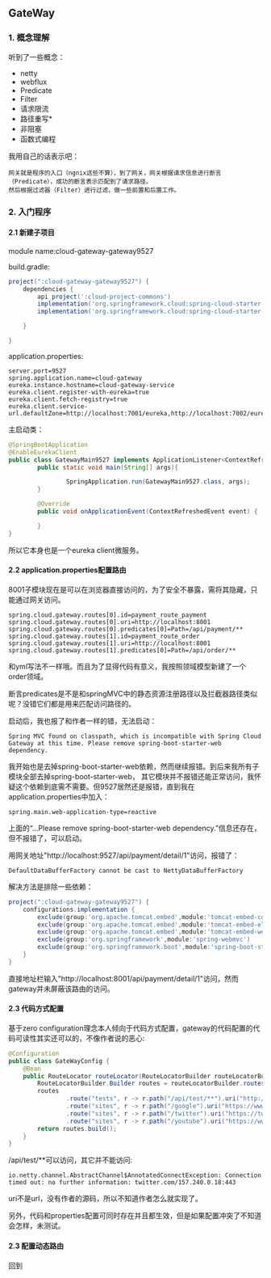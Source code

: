 ## GateWay

### 1. 概念理解

听到了一些概念：

* netty
* webflux
* Predicate
* Filter
* 请求限流
* 路径重写*
* 非阻塞
* 函数式编程

我用自己的话表示吧：

    网关就是程序的入口（ngnix这些不算），到了网关，网关根据请求信息进行断言（Predicate），成功的断言表示匹配到了请求路径。
    然后根据过滤器（Filter）进行过滤，做一些前置和后置工作。
    

### 2. 入门程序

#### 2.1 新建子项目

module name:cloud-gateway-gateway9527

build.gradle:
```groovy
project(":cloud-gateway-gateway9527") {
    dependencies {
        api project(':cloud-project-commons')
        implementation('org.springframework.cloud:spring-cloud-starter-gateway')
        implementation('org.springframework.cloud:spring-cloud-starter-netflix-eureka-client:2.2.10.RELEASE')

    }

}

```

application.properties:
```properties
server.port=9527
spring.application.name=cloud-gateway
eureka.instance.hostname=cloud-gateway-service
eureka.client.register-with-eureka=true
eureka.client.fetch-registry=true
eureka.client.service-url.defaultZone=http://localhost:7001/eureka,http://localhost:7002/eureka

```


主启动类：
```java
@SpringBootApplication
@EnableEurekaClient
public class GatewayMain9527 implements ApplicationListener<ContextRefreshedEvent> {
        public static void main(String[] args){

                SpringApplication.run(GatewayMain9527.class, args);
        }

        @Override
        public void onApplicationEvent(ContextRefreshedEvent event) {

        }
}
```

所以它本身也是一个eureka client微服务。


#### 2.2 application.properties配置路由

8001子模块现在是可以在浏览器直接访问的，为了安全不暴露，需将其隐藏，只能通过网关访问。

```properties
spring.cloud.gateway.routes[0].id=payment_route_payment
spring.cloud.gateway.routes[0].uri=http://localhost:8001
spring.cloud.gateway.routes[0].predicates[0]=Path=/api/payment/**
spring.cloud.gateway.routes[1].id=payment_route_order
spring.cloud.gateway.routes[1].uri=http://localhost:8001
spring.cloud.gateway.routes[1].predicates[0]=Path=/api/order/**
```
和yml写法不一样哦。而且为了显得代码有意义，我按照领域模型新建了一个order领域。

断言predicates是不是和springMVC中的静态资源注册路径以及拦截器路径类似呢？没错它们都是用来匹配访问路径的。

启动后，我也报了和作者一样的错，无法启动：

    Spring MVC found on classpath, which is incompatible with Spring Cloud Gateway at this time. Please remove spring-boot-starter-web dependency.
    
我开始也是去掉spring-boot-starter-web依赖，然而继续报错。到后来我所有子模块全部去掉spring-boot-starter-web，
其它模块并不报错还能正常访问，我怀疑这个依赖到底需不需要。但9527居然还是报错，直到我在application.properties中加入：
```properties
spring.main.web-application-type=reactive
```    
上面的“...Please remove spring-boot-starter-web dependency.”信息还存在，但不报错了，可以启动。

用网关地址"http://localhost:9527/api/payment/detail/1"访问，报错了：

    DefaultDataBufferFactory cannot be cast to NettyDataBufferFactory
    
解决方法是排除一些依赖：
```groovy
project(":cloud-gateway-gateway9527") {
    configurations.implementation {
        exclude(group:'org.apache.tomcat.embed',module:'tomcat-embed-core')
        exclude(group:'org.apache.tomcat.embed',module:'tomcat-embed-el')
        exclude(group:'org.apache.tomcat.embed',module:'tomcat-embed-websocket')
        exclude(group:'org.springframework',module:'spring-webmvc')
        exclude(group:'org.springframework.boot',module:'spring-boot-starter-tomcat')
    }
}
```


直接地址栏输入"http://localhost:8001/api/payment/detail/1"访问，然而gateway并未屏蔽该路由的访问。

#### 2.3 代码方式配置

基于zero configuration理念本人倾向于代码方式配置，gateway的代码配置的代码可读性其实还可以的，不像作者说的恶心:
```java
@Configuration
public class GateWayConfig {
    @Bean
    public RouteLocator routeLocator(RouteLocatorBuilder routeLocatorBuilder) {
        RouteLocatorBuilder.Builder routes = routeLocatorBuilder.routes();
        routes
                .route("tests", r -> r.path("/api/test/**").uri("http://localhost:8001"))
                .route("sites", r -> r.path("/google").uri("https://www.google.com.hk"))
                .route("sites", r -> r.path("/twitter").uri("https://twitter.com"))
                .route("sites", r -> r.path("/youtube").uri("https://www.youtube.com"));
        return routes.build();
    }
}
```

/api/test/**可以访问，其它并不能访问:

    io.netty.channel.AbstractChannel$AnnotatedConnectException: Connection timed out: no further information: twitter.com/157.240.0.18:443
    
uri不是url，没有作者的源码，所以不知道作者怎么就实现了。

另外，代码和properties配置可同时存在并且都生效，但是如果配置冲突了不知道会怎样，未测试。

#### 2.3 配置动态路由

回到